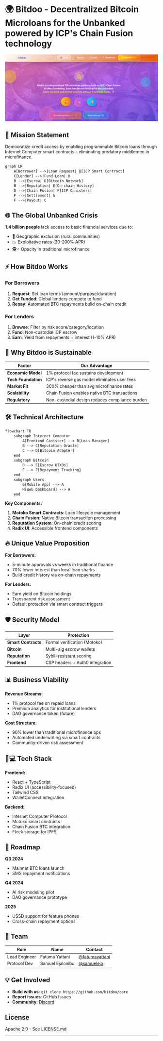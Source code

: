 # 🌍 Bitdoo - Decentralized Bitcoin Microloans for the Unbanked powered by ICP's Chain Fusion technology

![Bitdoo Header](public/bit1.png)

## 📌 Mission Statement
Democratize credit access by enabling programmable Bitcoin loans through Internet Computer smart contracts - eliminating predatory middlemen in microfinance.

```mermaid
graph LR
    A[Borrower] -->|Loan Request| B[ICP Smart Contract]
    C[Lender] -->|Fund Loan| B
    B -->|Escrow| D[Bitcoin Network]
    B -->|Reputation| E[On-chain History]
    D -->|Chain Fusion| F[ICP Canisters]
    F -->|Settlement| A
    F -->|Payout| C
```

## 🌐 The Global Unbanked Crisis
**1.4 billion people** lack access to basic financial services due to:
- 🏦 Geographic exclusion (rural communities)
- 📉 Exploitative rates (30-200% APR)
- 🕵️♂️ Opacity in traditional microfinance

## ⚡ How Bitdoo Works

### For Borrowers
1. **Request**: Set loan terms (amount/purpose/duration)
2. **Get Funded**: Global lenders compete to fund
3. **Repay**: Automated BTC repayments build on-chain credit

### For Lenders
1. **Browse**: Filter by risk score/category/location
2. **Fund**: Non-custodial ICP escrow
3. **Earn**: Yield from repayments + interest (1-10% APR)

## 🚀 Why Bitdoo is Sustainable

| Factor | Our Advantage |
|--------|---------------|
| **Economic Model** | 1% protocol fee sustains development |
| **Tech Foundation** | ICP's reverse gas model eliminates user fees |
| **Market Fit** | 300% cheaper than avg microfinance rates |
| **Scalability** | Chain Fusion enables native BTC transactions |
| **Regulatory** | Non-custodial design reduces compliance burden |

## 🛠️ Technical Architecture

```mermaid
flowchart TB
    subgraph Internet Computer
        A[Frontend Canister] --> B[Loan Manager]
        B --> C[Reputation Oracle]
        C --> D[Bitcoin Adapter]
    end
    subgraph Bitcoin
        D --> E[Escrow UTXOs]
        E --> F[Repayment Tracking]
    end
    subgraph Users
        G[Mobile App] --> A
        H[Web Dashboard] --> A
    end
```

**Key Components:**
1. **Motoko Smart Contracts**: Loan lifecycle management
2. **Chain Fusion**: Native Bitcoin transaction processing
3. **Reputation System**: On-chain credit scoring
4. **Radix UI**: Accessible frontend components

## 🔥 Unique Value Proposition

**For Borrowers:**
- 5-minute approvals vs weeks in traditional finance
- 70% lower interest than local loan sharks
- Build credit history via on-chain repayments

**For Lenders:**
- Earn yield on Bitcoin holdings
- Transparent risk assessment
- Default protection via smart contract triggers

## 🛡️ Security Model

| Layer | Protection |
|-------|------------|
| **Smart Contracts** | Formal verification (Motoko) |
| **Bitcoin** | Multi-sig escrow wallets |
| **Reputation** | Sybil-resistant scoring |
| **Frontend** | CSP headers + Auth0 integration |

## 📊 Business Viability

**Revenue Streams:**
- 1% protocol fee on repaid loans
- Premium analytics for institutional lenders
- DAO governance token (future)

**Cost Structure:**
- 90% lower than traditional microfinance ops
- Automated underwriting via smart contracts
- Community-driven risk assessment

## 🧑💻 Tech Stack

**Frontend:**
- React + TypeScript
- Radix UI (accessibility-focused)
- Tailwind CSS
- WalletConnect integration

**Backend:**
- Internet Computer Protocol
- Motoko smart contracts
- Chain Fusion BTC integration
- Fleek storage for IPFS

## 🌱 Roadmap

**Q3 2024**  
- Mainnet BTC loans launch
- SMS repayment notifications

**Q4 2024**  
- AI risk modeling pilot
- DAO governance prototype

**2025**  
- USSD support for feature phones
- Cross-chain repayment options

## 👥 Team

| Role | Name | Contact |
|------|------|---------|
| Lead Engineer | Fatuma Yattani | [@fatumayattani](https://twitter.com/fatumayattani) |
| Protocol Dev | Samuel Ejalonibu | [@samueleja](https://twitter.com/samueleja) |

## 💡 Get Involved

- **Build with us**: `git clone https://github.com/bitdoo/core`
- **Report issues**: GitHub Issues
- **Community**: [Discord](https://discord.gg/bitdoo)

## License
Apache 2.0 - See [LICENSE.md](LICENSE.md)

---
